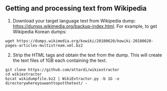 ## Getting and processing text from Wikipedia

1. Download your target language text from Wikipedia dump: https://dumps.wikimedia.org/backup-index.html. For example, to get Wikipedia Korean dumps:
```
wget https://dumps.wikimedia.org/kowiki/20180620/kowiki-20180620-pages-articles-multistream.xml.bz2
```
2. Strip the HTML tags and obtain the text from the dump. This will create the text files of 1GB each containing the text. 
```
git clone https://github.com/attardi/wikiextractor
cd wikiextractor
bzcat wikidumpfile.bz2 | WikiExtractor.py -b 1G -o directorywhereyouwanttoputthetext/ -
```




